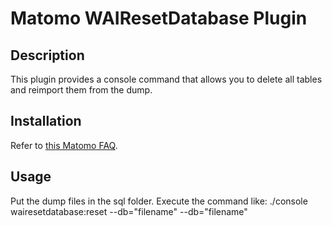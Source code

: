 # Matomo WAIResetDatabase Plugin

## Description

This plugin provides a console command that allows you to delete all tables and reimport them from the dump.

## Installation

Refer to [this Matomo FAQ](https://matomo.org/faq/plugins/faq_21/).

## Usage

Put the dump files in the sql folder.
Execute the command like: ./console wairesetdatabase:reset --db="filename" --db="filename"